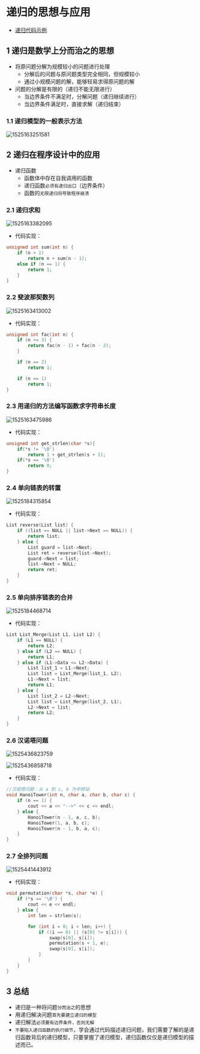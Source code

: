 # 递归的思想与应用

- [递归代码示例](../eclipse/DataStructuresCode/src/Project_01_recursive_function.cpp)

## 1 递归是数学上分而治之的思想

- 将原问题分解为规模较小的问题进行处理
    - 分解后的问题与原问题类型完全相同，但规模较小
    - 通过小规模问题的解，能够轻易求得原问题的解
- 问题的分解是有限的（递归不能无限进行）
    - 当边界条件不满足时，分解问题（递归继续进行）
    - 当边界条件满足时，直接求解（递归结束）

### 1.1 递归模型的一般表示方法

![1525163251581](assets/1525163251581.png)


## 2 递归在程序设计中的应用

- 递归函数
  - 函数体中存在自我调用的函数
  - 递归函数`必须有递归出口`（边界条件）
  - 函数的`无限递归将导致程序崩溃`

### 2.1 递归求和

![1525163382095](assets/1525163382095.png)

- 代码实现：

```c
unsigned int sum(int n) {
	if (n > 1)
		return n + sum(n - 1);
	else if (n == 1) {
		return 1;
	}
}
```

### 2.2 斐波那契数列

![1525163413002](assets/1525163413002.png)

- 代码实现：

```c
unsigned int fac(int n) {
	if (n >= 3) {
		return fac(n - 1) + fac(n - 2);
	}

	if (n == 2)
		return 1;

	if (n == 1)
		return 1;
}
```
### 2.3 用递归的方法编写函数求字符串长度

![1525163475986](assets/1525163475986.png)

- 代码实现：

```c
unsigned int get_strlen(char *s){
	if(*s != '\0')
		return 1 + get_strlen(s + 1);
	if(*s == '\0')
		return 0;
}
```
### 2.4 单向链表的转置

![1525184315854](assets/1525184315854.png)

- 代码实现：

```c
List reverse(List list) {
	if ((list == NULL || list->Next == NULL)) {
		return list;
	} else {
		List guard = list->Next;
		List ret = reverse(list->Next);
		guard->Next = list;
		list->Next = NULL;
		return ret;
	}
}
```

### 2.5 单向排序链表的合并

![1525184468714](assets/1525184468714.png)

- 代码实现：

```c
List List_Merge(List L1, List L2) {
	if (L1 == NULL) {
		return L2;
	} else if (L2 == NULL) {
		return L1;
	} else if (L1->Data <= L2->Data) {
		List list_1 = L1->Next;
		List list = List_Merge(list_1, L2);
		L1->Next = list;
		return L1;
	} else {
		List list_2 = L2->Next;
		List list = List_Merge(list_2, L1);
		L2->Next = list;
		return L2;
	}
}
```

### 2.6 汉诺塔问题

![1525436823759](assets/1525436823759.png)

![1525436858718](assets/1525436858718.png)

- 代码实现：

```c
//汉诺塔问题：从 a 到 c, b 为中转站
void HanoiTower(int n, char a, char b, char c) {
	if (n == 1) {
		cout << a << "-->" << c << endl;
	} else {
		HanoiTower(n - 1, a, c, b);
		HanoiTower(1, a, b, c);
		HanoiTower(n - 1, b, a, c);
	}
}
```

### 2.7 全排列问题

![1525441443912](assets/1525441443912.png)

- 代码实现：

```c
void permutation(char *s, char *e) {
	if (*s == '\0') {
		cout << e << endl;
	} else {
		int len = strlen(s);

		for (int i = 0; i < len; i++) {
			if ((i == 0) || (s[0] != s[i])) {
				swap(s[0], s[i]);
				permutation(s + 1, e);
				swap(s[0], s[i]);
			}
		}
	}
}
```

## 3 总结

- 递归是一种将问题`分而治之`的思想
- 用递归解决问题`首先要建立递归的模型`
- 递归解法`必须要有边界条件，否则无解`
- `不要陷入递归函数的执行细节`，学会通过代码描述递归问题，我们需要了解的是递归函数背后的递归模型，只要掌握了递归模型，递归函数仅仅是递归模型的描述而已。